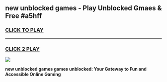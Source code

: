 
## new unblocked games - Play Unblocked Gmaes & Free #a5hff
<h3>
<a href="https://news.freeplayer.one?title=new_unblocked_games&ref=03M">CLICK TO PLAY</a></h3>
<hr>

<h3>
<a href="https://news.freeplayer.one?title=new_unblocked_games&ref=03M">CLICK 2 PLAY</a>
  
</h3>

<a href="https://news.freeplayer.one?title=new_unblocked_games&ref=03M"><img src="https://clearcache.store/games.png"></a>


**new unblocked games games unblocked: Your Gateway to Fun and Accessible Online Gaming**
